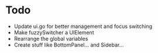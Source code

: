 # Todo

* Update ui.go for better management and focus switching
* Make fuzzySwitcher a UIElement
* Rearrange the global variables
* Create stuff like BottomPanel... and Sidebar...